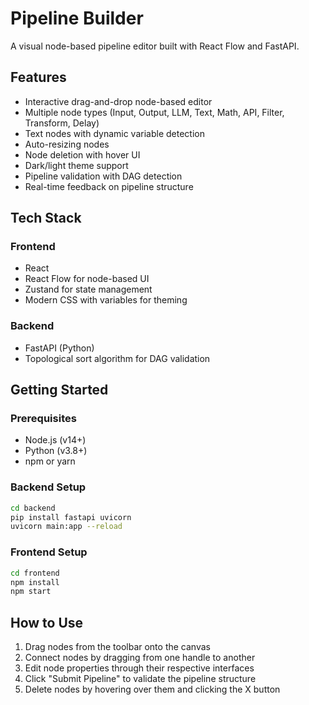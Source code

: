 # Pipeline Builder

A visual node-based pipeline editor built with React Flow and FastAPI.

## Features

- Interactive drag-and-drop node-based editor
- Multiple node types (Input, Output, LLM, Text, Math, API, Filter, Transform, Delay)
- Text nodes with dynamic variable detection
- Auto-resizing nodes
- Node deletion with hover UI
- Dark/light theme support
- Pipeline validation with DAG detection
- Real-time feedback on pipeline structure

## Tech Stack

### Frontend
- React
- React Flow for node-based UI
- Zustand for state management
- Modern CSS with variables for theming

### Backend
- FastAPI (Python)
- Topological sort algorithm for DAG validation

## Getting Started

### Prerequisites
- Node.js (v14+)
- Python (v3.8+)
- npm or yarn

### Backend Setup
```bash
cd backend
pip install fastapi uvicorn
uvicorn main:app --reload
```

### Frontend Setup
```bash
cd frontend
npm install
npm start
```

## How to Use

1. Drag nodes from the toolbar onto the canvas
2. Connect nodes by dragging from one handle to another
3. Edit node properties through their respective interfaces
4. Click "Submit Pipeline" to validate the pipeline structure
5. Delete nodes by hovering over them and clicking the X button


